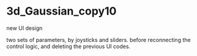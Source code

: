 # 3d_Gaussian_copy10
new UI design

two sets of parameters, by joysticks and sliders.
before reconnecting the control logic, and deleting the previous UI codes.
